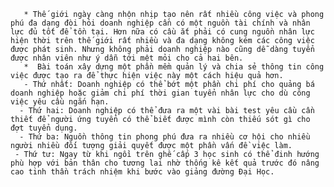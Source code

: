        * Thế giới ngày càng nhộn nhịp tạo nên rất nhiều công việc và phong phú đa dạng đòi hỏi doanh nghiệp cần có một nguồn tài chính và nhân lực đủ tốt để tồn tại. Hơn nữa có cầu ắt phải có cung nguồn nhân lực hiện thời trên thế giới rất nhiều và đa dạng không kém các công việc được phát sinh. Nhưng không phải doanh nghiệp nào cũng dễ dàng tuyển được nhân viên như ý dẫn tới mệt mỏi cho cả hai bên.
       *  Bài toán xây dựng một phần mềm quản lý và chia sẻ thông tin công việc được tạo ra để thực hiện việc này một cách hiệu quả hơn.
       - Thứ nhất: Doanh nghiệp có thể bớt một phần chi phí cho quảng bá doanh nghiệp hoặc giảm chi phí thời gian tuyển nhân lực cho dù công việc yêu cầu ngắn hạn.
      - Thứ hai: Doanh nghiệp có thể đưa ra một vài bài test yêu cầu cần thiết để người ứng tuyển có thể biết được mình còn thiếu sót gì cho đợt tuyển dụng.
      - Thứ ba: Nguồn thông tin phong phú đưa ra nhiều cơ hội cho nhiều người nhiều đối tượng giải quyết được một phần vấn đề việc làm.
     - Thứ tư: Ngay từ khi ngồi trên ghế cấp 3 học sinh có thể đinh hướng phù hợp với bản thân cho tương lai nhờ thống kê kết quả trước đó nâng cao tinh thần trách nhiệm khi bước vào giảng đường Đại Học.



